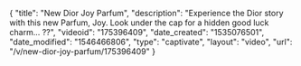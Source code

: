 {
    "title": "New Dior Joy Parfum",
    "description": "Experience the Dior story with this new Parfum, Joy. Look under the cap for a hidden good luck charm... ??",
    "videoid": "175396409",
    "date_created": "1535076501",
    "date_modified": "1546466806",
    "type": "captivate",
    "layout": "video",
    "url": "\/v\/new-dior-joy-parfum\/175396409"
}